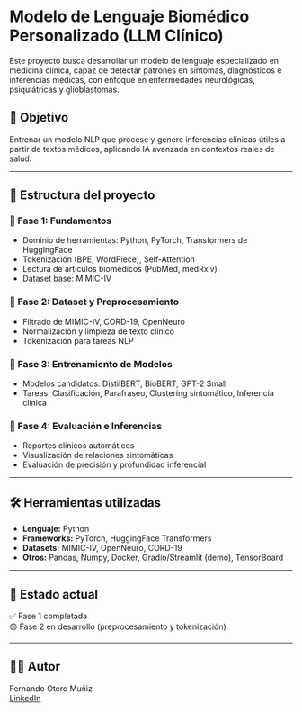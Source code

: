 # Modelo de Lenguaje Biomédico Personalizado (LLM Clínico)

Este proyecto busca desarrollar un modelo de lenguaje especializado en medicina clínica, capaz de detectar patrones en síntomas, diagnósticos e inferencias médicas, con enfoque en enfermedades neurológicas, psiquiátricas y glioblastomas.

## 🧠 Objetivo

Entrenar un modelo NLP que procese y genere inferencias clínicas útiles a partir de textos médicos, aplicando IA avanzada en contextos reales de salud.

---

## 🧩 Estructura del proyecto

### 🔹 Fase 1: Fundamentos
- Dominio de herramientas: Python, PyTorch, Transformers de HuggingFace
- Tokenización (BPE, WordPiece), Self-Attention
- Lectura de artículos biomédicos (PubMed, medRxiv)
- Dataset base: MIMIC-IV

### 🔹 Fase 2: Dataset y Preprocesamiento
- Filtrado de MIMIC-IV, CORD-19, OpenNeuro
- Normalización y limpieza de texto clínico
- Tokenización para tareas NLP

### 🔹 Fase 3: Entrenamiento de Modelos
- Modelos candidatos: DistilBERT, BioBERT, GPT-2 Small
- Tareas: Clasificación, Parafraseo, Clustering sintomático, Inferencia clínica

### 🔹 Fase 4: Evaluación e Inferencias
- Reportes clínicos automáticos
- Visualización de relaciones sintomáticas
- Evaluación de precisión y profundidad inferencial

---

## 🛠 Herramientas utilizadas

- **Lenguaje:** Python  
- **Frameworks:** PyTorch, HuggingFace Transformers  
- **Datasets:** MIMIC-IV, OpenNeuro, CORD-19  
- **Otros:** Pandas, Numpy, Docker, Gradio/Streamlit (demo), TensorBoard

---

## 🚀 Estado actual

✅ Fase 1 completada  
🟡 Fase 2 en desarrollo (preprocesamiento y tokenización)

---

## 🧑‍💻 Autor

Fernando Otero Muñiz  
[LinkedIn](https://www.linkedin.com/in/fernando-otero-muñiz-36b0a1225/)
